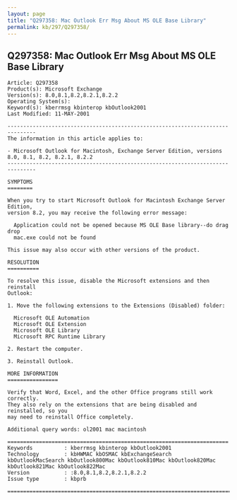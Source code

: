 ```yaml
---
layout: page
title: "Q297358: Mac Outlook Err Msg About MS OLE Base Library"
permalink: kb/297/Q297358/
---
```


## Q297358: Mac Outlook Err Msg About MS OLE Base Library

	Article: Q297358
	Product(s): Microsoft Exchange
	Version(s): 8.0,8.1,8.2,8.2.1,8.2.2
	Operating System(s): 
	Keyword(s): kberrmsg kbinterop kbOutlook2001
	Last Modified: 11-MAY-2001
	
	-------------------------------------------------------------------------------
	The information in this article applies to:
	
	- Microsoft Outlook for Macintosh, Exchange Server Edition, versions 8.0, 8.1, 8.2, 8.2.1, 8.2.2 
	-------------------------------------------------------------------------------
	
	SYMPTOMS
	========
	
	When you try to start Microsoft Outlook for Macintosh Exchange Server Edition,
	version 8.2, you may receive the following error message:
	
	  Application could not be opened because MS OLE Base library--do drag drop
	  mac.exe could not be found
	
	This issue may also occur with other versions of the product.
	
	RESOLUTION
	==========
	
	To resolve this issue, disable the Microsoft extensions and then reinstall
	Outlook:
	
	1. Move the following extensions to the Extensions (Disabled) folder:
	
	  Microsoft OLE Automation
	  Microsoft OLE Extension
	  Microsoft OLE Library
	  Microsoft RPC Runtime Library
	
	2. Restart the computer.
	
	3. Reinstall Outlook.
	
	MORE INFORMATION
	================
	
	Verify that Word, Excel, and the other Office programs still work correctly.
	They also rely on the extensions that are being disabled and reinstalled, so you
	may need to reinstall Office completely.
	
	Additional query words: ol2001 mac macintosh
	
	======================================================================
	Keywords          : kberrmsg kbinterop kbOutlook2001 
	Technology        : kbHWMAC kbOSMAC kbExchangeSearch kbOutlookMacSearch kbOutlook800Mac kbOutlook810Mac kbOutlook820Mac kbOutlook821Mac kbOutlook822Mac
	Version           : :8.0,8.1,8.2,8.2.1,8.2.2
	Issue type        : kbprb
	
	=============================================================================
	
